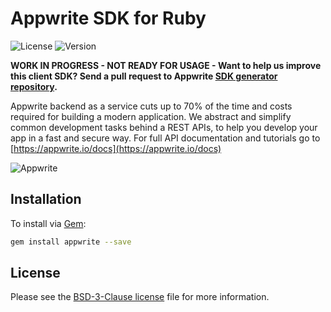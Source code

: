 # Appwrite SDK for Ruby

![License](https://img.shields.io/github/license/appwrite/sdk-for-ruby.svg?v=1)
![Version](https://img.shields.io/badge/api%20version-0.3.0-blue.svg?v=1)

**WORK IN PROGRESS - NOT READY FOR USAGE - Want to help us improve this client SDK? Send a pull request to Appwrite [SDK generator repository](https://github.com/appwrite/sdk-generator).**

Appwrite backend as a service cuts up to 70% of the time and costs required for building a modern application. We abstract and simplify common development tasks behind a REST APIs, to help you develop your app in a fast and secure way. For full API documentation and tutorials go to [https://appwrite.io/docs](https://appwrite.io/docs)



![Appwrite](https://appwrite.io/images/github.png)

## Installation

To install via [Gem](https://rubygems.org/):

```bash
gem install appwrite --save
```

## License

Please see the [BSD-3-Clause license](https://raw.githubusercontent.com/appwrite/appwrite/master/LICENSE) file for more information.